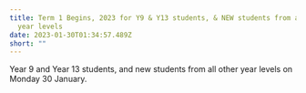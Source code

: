 ```yaml
---
title: Term 1 Begins, 2023 for Y9 & Y13 students, & NEW students from all other
  year levels
date: 2023-01-30T01:34:57.489Z
short: ""
---
```

Year 9 and Year 13 students, and new students from all other year levels on Monday 30 January.